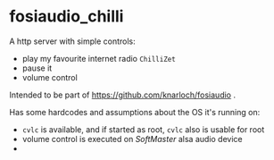 # fosiaudio_chilli

A http server with simple controls:
 * play my favourite internet radio `ChilliZet`
 * pause it
 * volume control

Intended to be part of https://github.com/knarloch/fosiaudio .

Has some hardcodes and assumptions about the OS it's running on:
* `cvlc` is available, and if started as root, `cvlc` also is usable for root
* volume control is executed on *SoftMaster* alsa audio device
* 